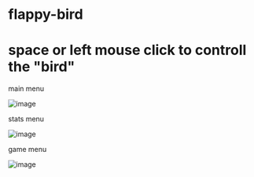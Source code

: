# flappy-bird
# space or left mouse click to controll the "bird"
main menu

![image](https://user-images.githubusercontent.com/75546186/172586230-733218a4-95fd-4b96-8a70-88736c886771.png)

stats menu

![image](https://user-images.githubusercontent.com/75546186/172586293-67729040-4452-475f-afb2-df9d4206ce10.png)

game menu

![image](https://user-images.githubusercontent.com/75546186/172586517-6edf3638-5485-40f9-8c80-edf209316b58.png)

